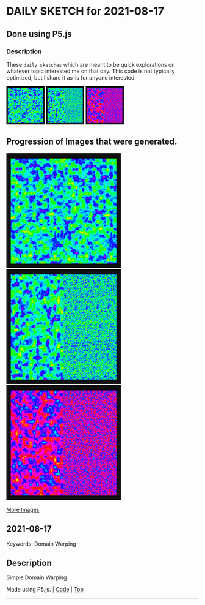 # DAILY SKETCH for 2021-08-17

## Done using P5.js

### Description

These `daily sketches` which are meant to be quick explorations     on whatever topic interested me on that day. This code is not typically optimized, but I share it as-is     for anyone interested.

<img src = 'images/keep_2021-08-18-22-39-52.png' width = '100'> <img src = 'images/keep_2021-08-18-22-42-54.png' width = '100'> <img src = 'images/keep_2021-08-18-22-44-35.png' width = '100'> 

## Progression of Images that were generated.

<img src = 'images/keep_2021-08-18-22-39-52.png' width = '300'> 
<img src = 'images/keep_2021-08-18-22-42-54.png' width = '300'> 
<img src = 'images/keep_2021-08-18-22-44-35.png' width = '300'> 


[More Images](2021-08-17/images) 


 ## 2021-08-17
Keywords: Domain Warping
 

## Description 

 Simple Domain Warping
 

Made using P5.js. | [Code](2021/2021-08-17/) | [Top](#daily-sketches) 

-----

